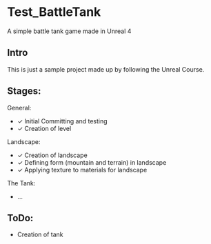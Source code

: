 # Test_BattleTank
A simple battle tank game made in Unreal 4

## Intro
This is just a sample project made up by following the Unreal Course.

## Stages: 

General:
- ✓ Initial Committing and testing
- ✓ Creation of level

Landscape:
- ✓ Creation of landscape
- ✓ Defining form (mountain and terrain) in landscape
- ✓ Applying texture to materials for landscape

The Tank:
- ...

## ToDo:

- Creation of tank
